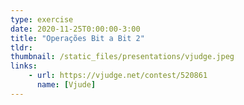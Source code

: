 ```yaml
---
type: exercise
date: 2020-11-25T0:00:00-3:00
title: "Operações Bit a Bit 2"
tldr: 
thumbnail: /static_files/presentations/vjudge.jpeg
links: 
    - url: https://vjudge.net/contest/520861
      name: [Vjude]
---
```


